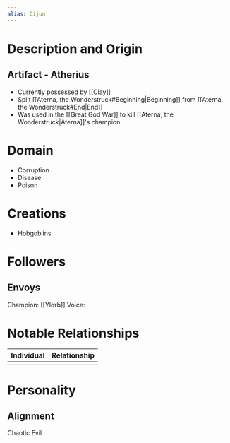 ```yaml
---
alias: Cijun
---
```

# Description and Origin


## Artifact - Atherius
- Currently possessed by [[Clay]]
- Split [[Aterna, the Wonderstruck#Beginning|Beginning]] from [[Aterna, the Wonderstruck#End|End]]
- Was used in the [[Great God War]] to kill [[Aterna, the Wonderstruck|Aterna]]'s champion

# Domain
- Corruption
- Disease
- Poison

# Creations
- Hobgoblins

# Followers

## Envoys
Champion: [[Ylorb]]
Voice: 

# Notable Relationships
| Individual | Relationship |
| ---------- | ------------ |
|            |              |

# Personality


## Alignment
Chaotic Evil
